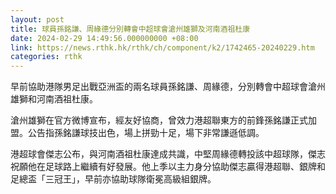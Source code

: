 ```yaml
---
layout: post
title: 球員孫銘謙、周緣德分別轉會中超球會滄州雄獅及河南酒祖杜康
date: 2024-02-29 14:49:56.000000000 +08:00
link: https://news.rthk.hk/rthk/ch/component/k2/1742465-20240229.htm
categories: rthk
---
```


早前協助港隊男足出戰亞洲盃的兩名球員孫銘謙、周緣德，分別轉會中超球會滄州雄獅和河南酒祖杜康。

滄州雄獅在官方微博宣布，經友好協商，曾效力港超聯東方的前鋒孫銘謙正式加盟。公告指孫銘謙球技出色，場上拼勁十足，場下非常謙遜低調。

港超球會傑志公布，與河南酒祖杜康達成共識，中堅周緣德轉投該中超球隊，傑志祝願他在足球路上繼續有好發展。他上季以主力身分協助傑志贏得港超聯、銀牌和足總盃「三冠王」，早前亦協助球隊衛冕高級組銀牌。
